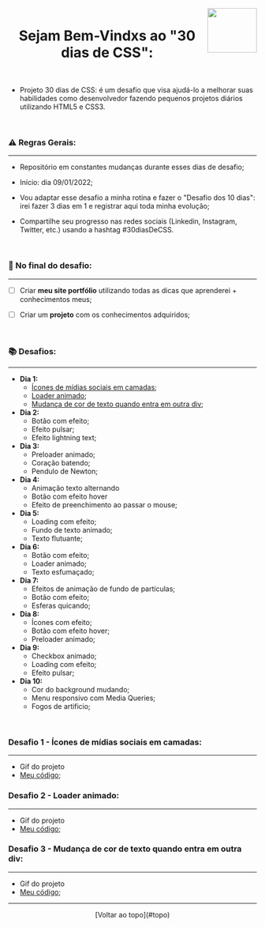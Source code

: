 <img align="right" height="90" width="100" src="https://cdn.jsdelivr.net/gh/devicons/devicon/icons/css3/css3-original.svg" />

<h1 align="center">Sejam Bem-Vindxs ao "30 dias de CSS":</h1> <a name="topo"></a>

<br>

* Projeto 30 dias de CSS: é um desafio que visa ajudá-lo a melhorar suas habilidades como desenvolvedor fazendo pequenos projetos diários utilizando HTML5 e CSS3.

<br>

### ⚠ Regras Gerais:

----------

* Repositório em constantes mudanças durante esses dias de desafio;
* Início: dia 09/01/2022;


* Vou adaptar esse desafio a minha rotina e fazer o "Desafio dos 10 dias": irei fazer 3 dias em 1 e registrar aqui toda minha evolução;
* Compartilhe seu progresso nas redes sociais (Linkedin, Instagram, Twitter, etc.) usando a hashtag #30diasDeCSS.

<br>

### 📆 No final do desafio:

---------------

- [ ] Criar **meu site portfólio** utilizando todas as dicas que aprenderei + conhecimentos meus;


- [ ] Criar um **projeto** com os conhecimentos adquiridos;

<br>

### 📚 Desafios:

---------

* **Dia 1:**
  * [Ícones de mídias sociais em camadas](#desafio1);
  * [Loader animado](#desafio2);
  * [Mudança de cor de texto quando entra em outra div](#desafio3);
* **Dia 2:**
  * Botão com efeito;
  * Efeito pulsar;
  * Efeito lightning text;
* **Dia 3:**
  * Preloader animado;
  * Coração batendo;
  * Pendulo de Newton;
* **Dia 4:**
  * Animação texto alternando
  * Botão com efeito hover
  * Efeito de preenchimento ao passar o mouse;
* **Dia 5:**
  * Loading com efeito;
  * Fundo de texto animado;
  * Texto flutuante;
* **Dia 6:**
  * Botão com efeito;
  * Loader animado;
  * Texto esfumaçado;
* **Dia 7:**
  * Efeitos de animação de fundo de partículas;
  * Botão com efeito;
  * Esferas quicando;
* **Dia 8:**
  * Ícones com efeito;
  * Botão com efeito hover;
  * Preloader animado;
* **Dia 9:**
  * Checkbox animado;
  * Loading com efeito;
  * Efeito pulsar;
* **Dia 10:**
  * Cor do background mudando;
  * Menu responsivo com Media Queries;
  * Fogos de artificio;

<br>

### Desafio 1 - Ícones de mídias sociais em camadas:<a name="desafio1"></a> 

-------------------------

* Gif do projeto
* [Meu código](https://github.com/Feruaro/30diasDeCSS-1/tree/minha-feature/Projeto%20-%20dias/Dia1-09.01.22/Desafio1);

### Desafio 2 - Loader animado:<a name="desafio2"></a> 

----------------

* Gif do projeto 
* [Meu código]();

### Desafio 3 - Mudança de cor de texto quando entra em outra div:<a name="desafio3"></a>

------------

* Gif do projeto
* [Meu código]();

-------------

<center>[Voltar ao topo](#topo)<center>

